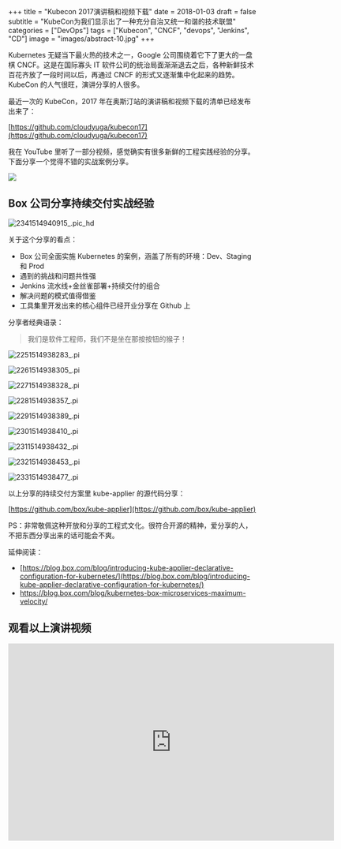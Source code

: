 +++
title = "Kubecon 2017演讲稿和视频下载"
date = 2018-01-03
draft = false
subtitle = "KubeCon为我们显示出了一种充分自治又统一和谐的技术联盟"
categories = ["DevOps"]
tags = ["Kubecon", "CNCF", "devops", "Jenkins", "CD"]
image = "images/abstract-10.jpg"
+++

Kubernetes 无疑当下最火热的技术之一，Google 公司围绕着它下了更大的一盘棋 CNCF。这是在国际寡头 IT 软件公司的统治局面渐渐退去之后，各种新鲜技术百花齐放了一段时间以后，再通过 CNCF 的形式又逐渐集中化起来的趋势。KubeCon 的人气很旺，演讲分享的人很多。

最近一次的 KubeCon，2017 年在奥斯汀站的演讲稿和视频下载的清单已经发布出来了：

[https://github.com/cloudyuga/kubecon17](https://github.com/cloudyuga/kubecon17)

我在 YouTube 里听了一部分视频，感觉确实有很多新鲜的工程实践经验的分享。下面分享一个觉得不错的实战案例分享。

![](/images/15149407077880.jpg)

## Box 公司分享持续交付实战经验

![2341514940915_.pic_hd](/images/2341514940915_.pic_hd.jpg)

关于这个分享的看点：

- Box 公司全面实施 Kubernetes 的案例，涵盖了所有的环境：Dev、Staging 和 Prod
- 遇到的挑战和问题共性强
- Jenkins 流水线+金丝雀部署+持续交付的组合
- 解决问题的模式值得借鉴
- 工具集里开发出来的核心组件已经开业分享在 Github 上

分享者经典语录：

> 我们是软件工程师，我们不是坐在那按按钮的猴子！

![2251514938283_.pi](/images/2251514938283_.pic.jpg)

![2261514938305_.pi](/images/2261514938305_.pic.jpg)

![2271514938328_.pi](/images/2271514938328_.pic.jpg)

![2281514938357_.pi](/images/2281514938357_.pic.jpg)

![2291514938389_.pi](/images/2291514938389_.pic.jpg)

![2301514938410_.pi](/images/2301514938410_.pic.jpg)

![2311514938432_.pi](/images/2311514938432_.pic.jpg)

![2321514938453_.pi](/images/2321514938453_.pic.jpg)

![2331514938477_.pi](/images/2331514938477_.pic.jpg)

以上分享的持续交付方案里 kube-applier 的源代码分享：

[https://github.com/box/kube-applier](https://github.com/box/kube-applier)

PS：非常敬佩这种开放和分享的工程式文化。很符合开源的精神，爱分享的人，不把东西分享出来的话可能会不爽。

延伸阅读：

- [https://blog.box.com/blog/introducing-kube-applier-declarative-configuration-for-kubernetes/](https://blog.box.com/blog/introducing-kube-applier-declarative-configuration-for-kubernetes/)
- [https://blog.box.com/blog/kubernetes-box-microservices-maximum-velocity/
  ](https://blog.box.com/blog/kubernetes-box-microservices-maximum-velocity/)

## 观看以上演讲视频

<p style="text-align: center"><iframe class="video_iframe" style="z-index:1;" src="http://v.qq.com/iframe/player.html?vid=d0528x5iwiy&amp;width=660&amp;height=400&amp;auto=0" allowfullscreen="" frameborder="0" height="400" width="660"></iframe></p>
